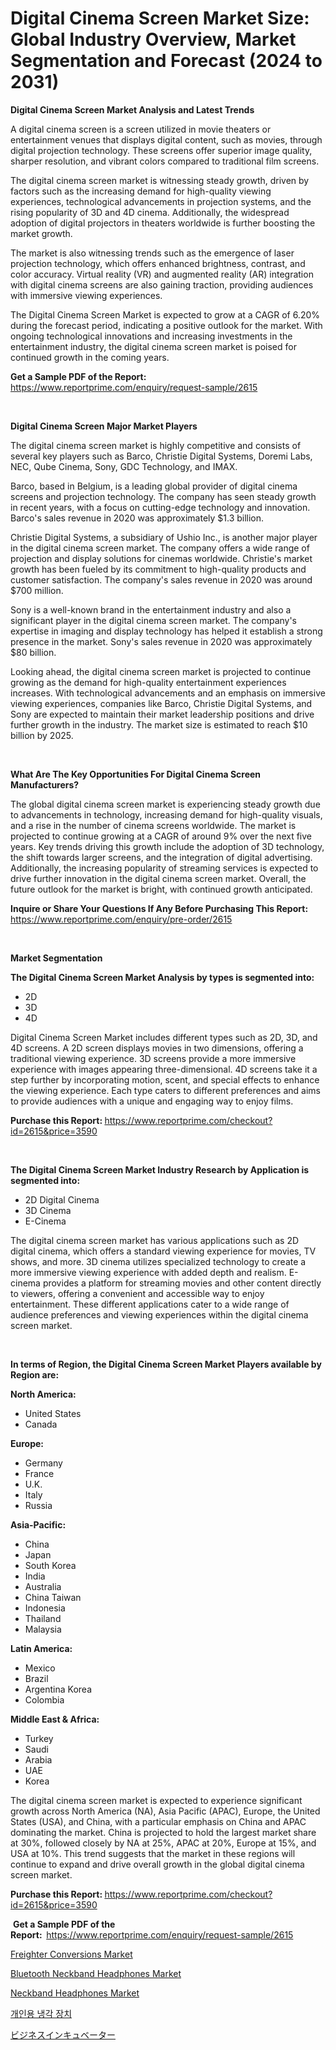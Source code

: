<p><h1>Digital Cinema Screen Market Size: Global Industry Overview, Market Segmentation and Forecast (2024 to 2031)</h1></p><p><strong>Digital Cinema Screen Market Analysis and Latest Trends</strong></p>
<p><p>A digital cinema screen is a screen utilized in movie theaters or entertainment venues that displays digital content, such as movies, through digital projection technology. These screens offer superior image quality, sharper resolution, and vibrant colors compared to traditional film screens.</p><p>The digital cinema screen market is witnessing steady growth, driven by factors such as the increasing demand for high-quality viewing experiences, technological advancements in projection systems, and the rising popularity of 3D and 4D cinema. Additionally, the widespread adoption of digital projectors in theaters worldwide is further boosting the market growth.</p><p>The market is also witnessing trends such as the emergence of laser projection technology, which offers enhanced brightness, contrast, and color accuracy. Virtual reality (VR) and augmented reality (AR) integration with digital cinema screens are also gaining traction, providing audiences with immersive viewing experiences.</p><p>The Digital Cinema Screen Market is expected to grow at a CAGR of 6.20% during the forecast period, indicating a positive outlook for the market. With ongoing technological innovations and increasing investments in the entertainment industry, the digital cinema screen market is poised for continued growth in the coming years.</p></p>
<p><strong>Get a Sample PDF of the Report:&nbsp;</strong> <a href="https://www.reportprime.com/enquiry/request-sample/2615">https://www.reportprime.com/enquiry/request-sample/2615</a></p>
<p>&nbsp;</p>
<p><strong>Digital Cinema Screen Major Market Players</strong></p>
<p><p>The digital cinema screen market is highly competitive and consists of several key players such as Barco, Christie Digital Systems, Doremi Labs, NEC, Qube Cinema, Sony, GDC Technology, and IMAX.</p><p>Barco, based in Belgium, is a leading global provider of digital cinema screens and projection technology. The company has seen steady growth in recent years, with a focus on cutting-edge technology and innovation. Barco's sales revenue in 2020 was approximately $1.3 billion.</p><p>Christie Digital Systems, a subsidiary of Ushio Inc., is another major player in the digital cinema screen market. The company offers a wide range of projection and display solutions for cinemas worldwide. Christie's market growth has been fueled by its commitment to high-quality products and customer satisfaction. The company's sales revenue in 2020 was around $700 million.</p><p>Sony is a well-known brand in the entertainment industry and also a significant player in the digital cinema screen market. The company's expertise in imaging and display technology has helped it establish a strong presence in the market. Sony's sales revenue in 2020 was approximately $80 billion.</p><p>Looking ahead, the digital cinema screen market is projected to continue growing as the demand for high-quality entertainment experiences increases. With technological advancements and an emphasis on immersive viewing experiences, companies like Barco, Christie Digital Systems, and Sony are expected to maintain their market leadership positions and drive further growth in the industry. The market size is estimated to reach $10 billion by 2025.</p></p>
<p>&nbsp;</p>
<p><strong>What Are The Key Opportunities For Digital Cinema Screen Manufacturers?</strong></p>
<p><p>The global digital cinema screen market is experiencing steady growth due to advancements in technology, increasing demand for high-quality visuals, and a rise in the number of cinema screens worldwide. The market is projected to continue growing at a CAGR of around 9% over the next five years. Key trends driving this growth include the adoption of 3D technology, the shift towards larger screens, and the integration of digital advertising. Additionally, the increasing popularity of streaming services is expected to drive further innovation in the digital cinema screen market. Overall, the future outlook for the market is bright, with continued growth anticipated.</p></p>
<p><strong>Inquire or Share Your Questions If Any Before Purchasing This Report:</strong> <a href="https://www.reportprime.com/enquiry/pre-order/2615">https://www.reportprime.com/enquiry/pre-order/2615</a></p>
<p>&nbsp;</p>
<p><strong>Market Segmentation</strong></p>
<p><strong>The Digital Cinema Screen Market Analysis by types is segmented into:</strong></p>
<p><ul><li>2D</li><li>3D</li><li>4D</li></ul></p>
<p><p>Digital Cinema Screen Market includes different types such as 2D, 3D, and 4D screens. A 2D screen displays movies in two dimensions, offering a traditional viewing experience. 3D screens provide a more immersive experience with images appearing three-dimensional. 4D screens take it a step further by incorporating motion, scent, and special effects to enhance the viewing experience. Each type caters to different preferences and aims to provide audiences with a unique and engaging way to enjoy films.</p></p>
<p><strong>Purchase this Report:&nbsp;</strong><a href="https://www.reportprime.com/checkout?id=2615&price=3590">https://www.reportprime.com/checkout?id=2615&price=3590</a></p>
<p>&nbsp;</p>
<p><strong>The Digital Cinema Screen Market Industry Research by Application is segmented into:</strong></p>
<p><ul><li>2D Digital Cinema</li><li>3D Cinema</li><li>E-Cinema</li></ul></p>
<p><p>The digital cinema screen market has various applications such as 2D digital cinema, which offers a standard viewing experience for movies, TV shows, and more. 3D cinema utilizes specialized technology to create a more immersive viewing experience with added depth and realism. E-cinema provides a platform for streaming movies and other content directly to viewers, offering a convenient and accessible way to enjoy entertainment. These different applications cater to a wide range of audience preferences and viewing experiences within the digital cinema screen market.</p></p>
<p>&nbsp;</p>
<p><strong>In terms of Region, the Digital Cinema Screen Market Players available by Region are:</strong></p>
<p>
    <p> <strong> North America: </strong>
        <ul>
            <li>United States</li>
            <li>Canada</li>
        </ul>
        </p> 
    <p> <strong> Europe: </strong>
        <ul>
            <li>Germany</li>
            <li>France</li>
            <li>U.K.</li>
            <li>Italy</li>
            <li>Russia</li>
        </ul>
        </p> 
    <p> <strong> Asia-Pacific: </strong>
        <ul>
            <li>China</li>
            <li>Japan</li>
            <li>South Korea</li>
            <li>India</li>
            <li>Australia</li>
            <li>China Taiwan</li>
            <li>Indonesia</li>
            <li>Thailand</li>
            <li>Malaysia</li>
        </ul>
        </p> 
    <p> <strong> Latin America: </strong>
        <ul>
            <li>Mexico</li>
            <li>Brazil</li>
            <li>Argentina Korea</li>
            <li>Colombia</li>
        </ul>
        </p> 
    <p> <strong> Middle East & Africa: </strong>
        <ul>
            <li>Turkey</li>
            <li>Saudi</li>
            <li>Arabia</li>
            <li>UAE</li>
            <li>Korea</li>
        </ul>
    </p>
    </p>
<p><p>The digital cinema screen market is expected to experience significant growth across North America (NA), Asia Pacific (APAC), Europe, the United States (USA), and China, with a particular emphasis on China and APAC dominating the market. China is projected to hold the largest market share at 30%, followed closely by NA at 25%, APAC at 20%, Europe at 15%, and USA at 10%. This trend suggests that the market in these regions will continue to expand and drive overall growth in the global digital cinema screen market.</p></p>
<p><strong>Purchase this Report: </strong><a href="https://www.reportprime.com/checkout?id=2615&price=3590">https://www.reportprime.com/checkout?id=2615&price=3590</a></p>
<p>&nbsp;<strong>Get a Sample PDF of the Report:&nbsp;&nbsp;</strong><a href="https://www.reportprime.com/enquiry/request-sample/2615">https://www.reportprime.com/enquiry/request-sample/2615</a></p>
<p><strong></strong></p>
<p><p><a href="https://issuu.com/reportprime-2/docs/freighter-conversions-market-size-2030.pptx">Freighter Conversions Market</a></p><p><a href="https://github.com/Glendatilghmankmgz0rbhwpy/Market-Research-Report-List-1/blob/main/bluetooth-neckband-headphones-market.md">Bluetooth Neckband Headphones Market</a></p><p><a href="https://github.com/dx0328/Market-Research-Report-List-2/blob/main/neckband-headphones-market.md">Neckband Headphones Market</a></p><p><a href="https://github.com/xvz497517413/Market-Research-Report-List-1/blob/main/978222811171.md">개인용 냉각 장치</a></p><p><a href="https://github.com/mcbeesbxa270/Market-Research-Report-List-1/blob/main/340613611964.md">ビジネスインキュベーター</a></p></p>